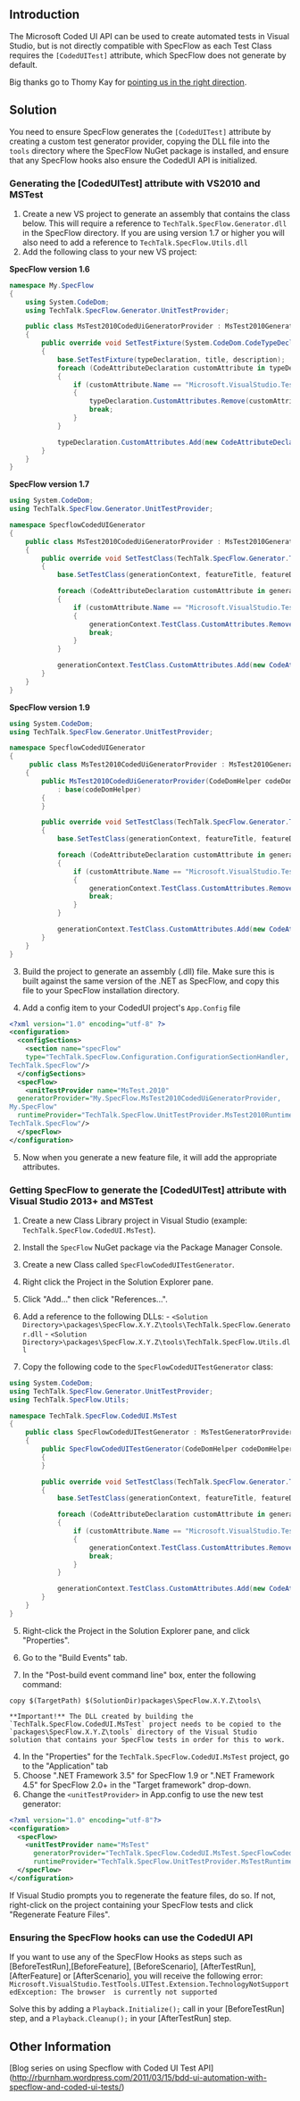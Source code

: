 ## Introduction

The Microsoft Coded UI API can be used to create automated tests in Visual Studio, but is not directly compatible with SpecFlow as each Test Class requires the `[CodedUITest]` attribute, which SpecFlow does not generate by default.

Big thanks go to Thomy Kay for [pointing us in the right direction](http://groups.google.com/group/specflow/browse_thread/thread/e162fc98c1d7c119/0bf231a65195b375?lnk=gst&q=SpecFlow+with+VS2010+CodedUI+tests+#0bf231a65195b375).

## Solution

You need to ensure SpecFlow generates the `[CodedUITest]` attribute by creating a custom test generator provider, copying the DLL file into the `tools` directory where the SpecFlow NuGet package is installed, and ensure that any SpecFlow hooks also ensure the CodedUI API is initialized.

### Generating the [CodedUITest] attribute with VS2010 and MSTest

1. Create a new VS project to generate an assembly that contains the class below.
This will require a reference to `TechTalk.SpecFlow.Generator.dll` in the SpecFlow directory. If you are using version 1.7 or higher you will also need to add a reference to `TechTalk.SpecFlow.Utils.dll`
2. Add the following class to your new VS project:

**SpecFlow version 1.6**

```csharp
namespace My.SpecFlow
{
    using System.CodeDom;
    using TechTalk.SpecFlow.Generator.UnitTestProvider;

    public class MsTest2010CodedUiGeneratorProvider : MsTest2010GeneratorProvider
    {
        public override void SetTestFixture(System.CodeDom.CodeTypeDeclaration typeDeclaration, string title, string description)
        {
            base.SetTestFixture(typeDeclaration, title, description);
            foreach (CodeAttributeDeclaration customAttribute in typeDeclaration.CustomAttributes)
            {
                if (customAttribute.Name == "Microsoft.VisualStudio.TestTools.UnitTesting.TestClassAttribute")
                {
                    typeDeclaration.CustomAttributes.Remove(customAttribute);
                    break;
                }
            }

            typeDeclaration.CustomAttributes.Add(new CodeAttributeDeclaration(new CodeTypeReference("Microsoft.VisualStudio.TestTools.UITesting.CodedUITestAttribute")));
        }
    } 
}
```
**SpecFlow version 1.7**

```csharp
using System.CodeDom;
using TechTalk.SpecFlow.Generator.UnitTestProvider;

namespace SpecflowCodedUIGenerator
{
    public class MsTest2010CodedUiGeneratorProvider : MsTest2010GeneratorProvider
    {
        public override void SetTestClass(TechTalk.SpecFlow.Generator.TestClassGenerationContext generationContext, string featureTitle, string featureDescription)
        {
            base.SetTestClass(generationContext, featureTitle, featureDescription);

            foreach (CodeAttributeDeclaration customAttribute in generationContext.TestClass.CustomAttributes)
            {
                if (customAttribute.Name == "Microsoft.VisualStudio.TestTools.UnitTesting.TestClassAttribute")
                {
                    generationContext.TestClass.CustomAttributes.Remove(customAttribute);
                    break;
                }
            }

            generationContext.TestClass.CustomAttributes.Add(new CodeAttributeDeclaration(new CodeTypeReference("Microsoft.VisualStudio.TestTools.UITesting.CodedUITestAttribute")));
        }
    }
} 
```
**SpecFlow version 1.9**

```csharp
using System.CodeDom;
using TechTalk.SpecFlow.Generator.UnitTestProvider;

namespace SpecflowCodedUIGenerator
{
     public class MsTest2010CodedUiGeneratorProvider : MsTest2010GeneratorProvider
    {
        public MsTest2010CodedUiGeneratorProvider(CodeDomHelper codeDomHelper)
            : base(codeDomHelper)
        {
        }

        public override void SetTestClass(TechTalk.SpecFlow.Generator.TestClassGenerationContext generationContext, string featureTitle, string featureDescription)
        {
            base.SetTestClass(generationContext, featureTitle, featureDescription);

            foreach (CodeAttributeDeclaration customAttribute in generationContext.TestClass.CustomAttributes)
            {
                if (customAttribute.Name == "Microsoft.VisualStudio.TestTools.UnitTesting.TestClassAttribute")
                {
                    generationContext.TestClass.CustomAttributes.Remove(customAttribute);
                    break;
                }
            }

            generationContext.TestClass.CustomAttributes.Add(new CodeAttributeDeclaration(new CodeTypeReference("Microsoft.VisualStudio.TestTools.UITesting.CodedUITestAttribute")));
        }
    }
} 
```

3. Build the project to generate an assembly (.dll) file. Make sure this is built against the same version of the .NET as SpecFlow, and copy this file to your SpecFlow installation directory.

4. Add a config item to your CodedUI project's `App.Config` file

```xml
<?xml version="1.0" encoding="utf-8" ?>
<configuration>
  <configSections>
    <section name="specFlow"
    type="TechTalk.SpecFlow.Configuration.ConfigurationSectionHandler,
TechTalk.SpecFlow"/>
  </configSections>
  <specFlow>
    <unitTestProvider name="MsTest.2010"
  generatorProvider="My.SpecFlow.MsTest2010CodedUiGeneratorProvider,
My.SpecFlow"
  runtimeProvider="TechTalk.SpecFlow.UnitTestProvider.MsTest2010RuntimeProvider,
TechTalk.SpecFlow"/>
  </specFlow>
</configuration>
```

5. Now when you generate a new feature file, it will add the appropriate attributes.

### Getting SpecFlow to generate the [CodedUITest] attribute with Visual Studio 2013+ and MSTest

1. Create a new Class Library project in Visual Studio (example: `TechTalk.SpecFlow.CodedUI.MsTest`).

2. Install the `SpecFlow` NuGet package via the Package Manager Console.

3. Create a new Class called `SpecFlowCodedUITestGenerator`.

  1. Right click the Project in the Solution Explorer pane.
  2. Click "Add..." then click "References...".

  3. Add a reference to the following DLLs:
    - `<Solution Directory>\packages\SpecFlow.X.Y.Z\tools\TechTalk.SpecFlow.Generator.dll`
    - `<Solution Directory>\packages\SpecFlow.X.Y.Z\tools\TechTalk.SpecFlow.Utils.dll`
  
  4. Copy the following code to the  `SpecFlowCodedUITestGenerator` class:
    
  ```csharp
  using System.CodeDom;
  using TechTalk.SpecFlow.Generator.UnitTestProvider;
  using TechTalk.SpecFlow.Utils;

  namespace TechTalk.SpecFlow.CodedUI.MsTest
  {
      public class SpecFlowCodedUITestGenerator : MsTestGeneratorProvider
      {
          public SpecFlowCodedUITestGenerator(CodeDomHelper codeDomHelper) : base(codeDomHelper)
          {
          }

          public override void SetTestClass(TechTalk.SpecFlow.Generator.TestClassGenerationContext generationContext, string featureTitle, string featureDescription)
          {
              base.SetTestClass(generationContext, featureTitle, featureDescription);

              foreach (CodeAttributeDeclaration customAttribute in generationContext.TestClass.CustomAttributes)
              {
                  if (customAttribute.Name == "Microsoft.VisualStudio.TestTools.UnitTesting.TestClassAttribute")
                  {
                      generationContext.TestClass.CustomAttributes.Remove(customAttribute);
                      break;
                  }
              }

              generationContext.TestClass.CustomAttributes.Add(new CodeAttributeDeclaration(new CodeTypeReference("Microsoft.VisualStudio.TestTools.UITesting.CodedUITestAttribute")));
          }
      }
  }
  ```

  5. Right-click the Project in the Solution Explorer pane, and click "Properties".

  6. Go to the "Build Events" tab.

  7. In the "Post-build event command line" box, enter the following command:

  ```
  copy $(TargetPath) $(SolutionDir)packages\SpecFlow.X.Y.Z\tools\
  ```

    **Important!** The DLL created by building the `TechTalk.SpecFlow.CodedUI.MsTest` project needs to be copied to the `packages\SpecFlow.X.Y.Z\tools` directory of the Visual Studio solution that contains your SpecFlow tests in order for this to work.

4. In the "Properties" for the `TechTalk.SpecFlow.CodedUI.MsTest` project, go to the "Application" tab
5. Choose ".NET Framework 3.5" for SpecFlow 1.9 or ".NET Framework 4.5" for SpecFlow 2.0+ in the "Target framework" drop-down.
6. Change the `<unitTestProvider>` in App.config to use the new test generator:

  ```xml
  <?xml version="1.0" encoding="utf-8"?>
  <configuration>
    <specFlow>
      <unitTestProvider name="MsTest"
        generatorProvider="TechTalk.SpecFlow.CodedUI.MsTest.SpecFlowCodedUITestGenerator, TechTalk.SpecFlow.CodedUI.MsTest"
        runtimeProvider="TechTalk.SpecFlow.UnitTestProvider.MsTestRuntimeProvider, TechTalk.SpecFlow" />
    </specFlow>
  </configuration>
  ```
  
  If Visual Studio prompts you to regenerate the feature files, do so. If not, right-click on the project containing your SpecFlow tests and click "Regenerate Feature Files".

### Ensuring the SpecFlow hooks can use the CodedUI API

If you want to use any of the SpecFlow Hooks as steps such as [BeforeTestRun],[BeforeFeature], [BeforeScenario], [AfterTestRun], [AfterFeature] or [AfterScenario], you will receive the following error:
`Microsoft.VisualStudio.TestTools.UITest.Extension.TechnologyNotSupportedException: The browser  is currently not supported`

Solve this by adding a `Playback.Initialize();` call in your [BeforeTestRun] step, and a `Playback.Cleanup();` in your [AfterTestRun] step.

## Other Information
[Blog series on using Specflow with Coded UI Test API] (http://rburnham.wordpress.com/2011/03/15/bdd-ui-automation-with-specflow-and-coded-ui-tests/)